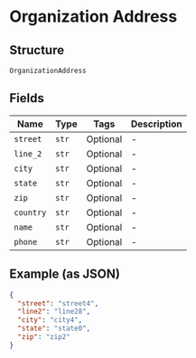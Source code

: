 
# Organization Address

## Structure

`OrganizationAddress`

## Fields

| Name | Type | Tags | Description |
|  --- | --- | --- | --- |
| `street` | `str` | Optional | - |
| `line_2` | `str` | Optional | - |
| `city` | `str` | Optional | - |
| `state` | `str` | Optional | - |
| `zip` | `str` | Optional | - |
| `country` | `str` | Optional | - |
| `name` | `str` | Optional | - |
| `phone` | `str` | Optional | - |

## Example (as JSON)

```json
{
  "street": "street4",
  "line2": "line28",
  "city": "city4",
  "state": "state0",
  "zip": "zip2"
}
```

